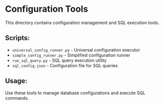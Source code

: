 # Configuration Tools  

This directory contains configuration management and SQL execution tools.

## Scripts:
- `universal_config_runner.py` - Universal configuration executor
- `simple_config_runner.py` - Simplified configuration runner
- `run_sql_query.py` - SQL query execution utility
- `sql_config.json` - Configuration file for SQL queries

## Usage:
Use these tools to manage database configurations and execute SQL commands.
